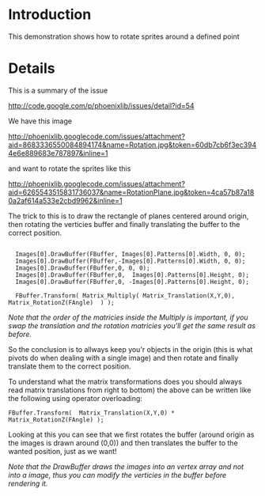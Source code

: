 # Introduction #

This demonstration shows how to rotate sprites around a defined point


# Details #

This is a summary of the issue

http://code.google.com/p/phoenixlib/issues/detail?id=54

We have this image

http://phoenixlib.googlecode.com/issues/attachment?aid=8683336550084894174&name=Rotation.jpg&token=60db7cb6f3ec3944e6e889683e787897&inline=1

and want to rotate the sprites like this

http://phoenixlib.googlecode.com/issues/attachment?aid=6265543515831736037&name=RotationPlane.jpg&token=4ca57b87a180a2af614a533e2cbd9962&inline=1


The trick to this is to draw the rectangle of planes centered around origin, then rotating the verticies buffer and finally translating the buffer to the correct position.

```

  Images[0].DrawBuffer(FBuffer, Images[0].Patterns[0].Width, 0, 0);
  Images[0].DrawBuffer(FBuffer,-Images[0].Patterns[0].Width, 0, 0);
  Images[0].DrawBuffer(FBuffer,0, 0, 0);
  Images[0].DrawBuffer(FBuffer,0,  Images[0].Patterns[0].Height, 0);
  Images[0].DrawBuffer(FBuffer,0, -Images[0].Patterns[0].Height, 0);

  FBuffer.Transform( Matrix_Multiply( Matrix_Translation(X,Y,0), Matrix_RotationZ(FAngle)  ) );
```

_Note that the order of the matricies inside the Multiply is important, if you swap the translation and the rotation matricies you'll get the same result as before._

So the conclusion is to allways keep you'r objects in the origin (this is what pivots do when dealing with a single image) and then rotate and finally translate them to the correct position.

To understand what the matrix transformations does you should always read matrix translations from right to bottom) the above can be written like the following using operator overloading:

```
FBuffer.Transform(  Matrix_Translation(X,Y,0) * Matrix_RotationZ(FAngle) );
```

Looking at this you can see that we first rotates the buffer (around origin as the images is drawn around (0,0)) and then translates the buffer to the wanted position, just as we want!

_Note that the DrawBuffer draws the images into an vertex array and not into a image, thus you can modify the verticies in the buffer before rendering it._